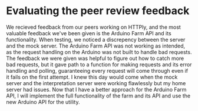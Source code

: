 # Evaluating the peer review feedback
We recieved feedback from our peers working on HTTPly, and the most valuable feedback we've been given is the Arduino Farm API and its functionality. When testing, we noticed a discrepency between the server and the mock server. The Arduino Farm API was not working as intended, as the request handling on the Arduino was not built to handle bad requests. The feedback we were given was helpful to figure out how to catch more bad requests, but it gave path to a function for making requests and its error handling and polling, guaranteeing every request will come through even if it fails on the first attempt. I knew this day would come when the mock server and the interpretation server were working flawlessly but my home server had issues. Now that I have a better approach for the Arduino Farm API, I will implement the full functionality of the farm and its API and use the new Arduino API for the utility.